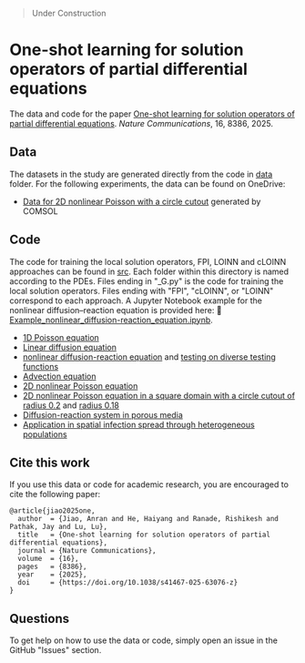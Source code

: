 > Under Construction

# One-shot learning for solution operators of partial differential equations

The data and code for the paper [One-shot learning for solution operators of partial differential equations](https://www.nature.com/articles/s41467-025-63076-z). *Nature Communications*, 16, 8386, 2025.

## Data

The datasets in the study are generated directly from the code in [data](data) folder. For the following experiments, the data can be found on OneDrive:
- [Data for 2D nonlinear Poisson with a circle cutout](https://yaleedu-my.sharepoint.com/:f:/g/personal/anran_jiao_yale_edu/EkONQQgZ_GtFn99kg2qUiG8BZlhOxZd3ti2mfIHXOETXzw?e=nvoubZ) generated by COMSOL

## Code

The code for training the local solution operators, FPI, LOINN and cLOINN approaches can be found in [src](src). Each folder within this directory is named according to the PDEs. Files ending in "_G.py" is the code for training the local solution operators. Files ending with "FPI", "cLOINN", or "LOINN" correspond to each approach. A Jupyter Notebook example for the nonlinear diffusion–reaction equation is provided here: 📘[Example_nonlinear_diffusion-reaction_equation.ipynb](src/Example_nonlinear_diffusion-reaction_equation.ipynb).

- [1D Poisson equation](src/1d_poisson/)
- [Linear diffusion equation](src/linear_diffusion/)
- [nonlinear diffusion-reaction equation](src/nonlinear_diffusion/) and [testing on diverse testing functions](src/nonlinear_diffusion_training_selection/)
- [Advection equation](src/advection/)
- [2D nonlinear Poisson equation](src/2d_poisson_nonlinear/)
- [2D nonlinear Poisson equation in a square domain with a circle cutout of radius 0.2](src/2d_nonlinear_poisson_circle/) and [radius 0.18](src/2d_nonlinear_poisson_smaller_circle/)
- [Diffusion-reaction system in porous media](src/diffusion_reaction_porous_media/)
- [Application in spatial infection spread through heterogeneous populations](src/1d_SIR_model/)

## Cite this work

If you use this data or code for academic research, you are encouraged to cite the following paper:

```
@article{jiao2025one,
  author  = {Jiao, Anran and He, Haiyang and Ranade, Rishikesh and Pathak, Jay and Lu, Lu},
  title   = {One-shot learning for solution operators of partial differential equations},
  journal = {Nature Communications},
  volume  = {16},
  pages   = {8386},
  year    = {2025},
  doi     = {https://doi.org/10.1038/s41467-025-63076-z}
}
```

## Questions

To get help on how to use the data or code, simply open an issue in the GitHub "Issues" section.
